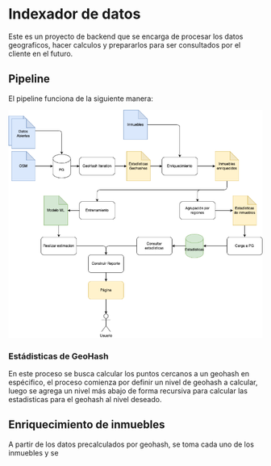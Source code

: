 # Indexador de datos
Este es un proyecto de backend que se encarga de procesar los datos geograficos, hacer calculos y prepararlos
para ser consultados por el cliente en el futuro.

## Pipeline

El pipeline funciona de la siguiente manera:

![Pipeline de procesamiento](docs/images/pipeline.png "Pipeline")

### Estádisticas de GeoHash

En este proceso se busca calcular los puntos cercanos a un geohash en espécifico, el proceso comienza por definir un nivel de geohash a calcular, luego se agrega un nivel más abajo de forma recursiva para calcular las estadisticas para el geohash al nivel deseado.


## Enriquecimiento de inmuebles

A partir de los datos precalculados por geohash, se toma cada uno de los inmuebles y se 



